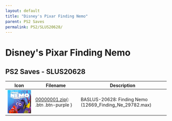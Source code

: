 ```yaml
---
layout: default
title: "Disney's Pixar Finding Nemo"
parent: PS2 Saves
permalink: PS2/SLUS20628/
---
```

# Disney's Pixar Finding Nemo

## PS2 Saves - SLUS20628

| Icon | Filename | Description |
|------|----------|-------------|
| ![Disney's Pixar Finding Nemo](icon0.png) | [00000001.zip](00000001.zip){: .btn .btn-purple } | BASLUS-20628: Finding Nemo (12669_Finding_Ne_29782.max) |
